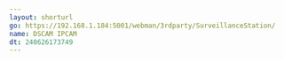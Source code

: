 ```yaml
---
layout: shorturl
go: https://192.168.1.184:5001/webman/3rdparty/SurveillanceStation/
name: DSCAM IPCAM
dt: 240626173749
---
```

